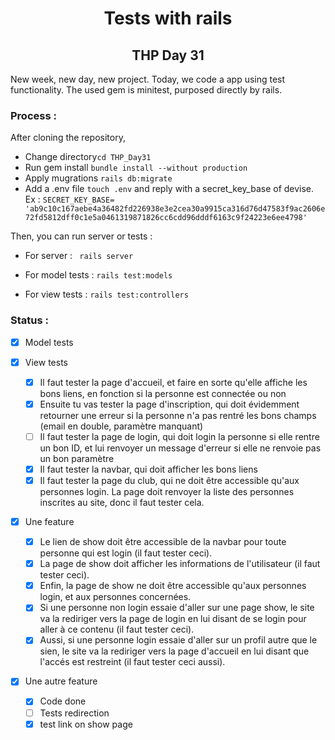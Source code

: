 <h1 align="center">Tests with rails</h1>
<h2 align="center">THP Day 31</h2>


New week, new day, new project. Today, we code a app using test functionality. The used gem is minitest, purposed directly by rails. 

### Process : 
After cloning the repository, 
- Change directory```cd THP_Day31```
- Run gem install ```bundle install --without production```
- Apply mugrations ``` rails db:migrate ```
- Add a .env file ```touch .env``` and reply with a secret_key_base of devise. Ex : ```SECRET_KEY_BASE= 'ab9c10c167aebe4a36482fd226938e3e2cea30a9915ca316d76d47583f9ac2606e72fd5812dff0c1e5a0461319871826cc6cdd96dddf6163c9f24223e6ee4798' ``` 

Then, you can run server or tests :
- For server : ``` rails server```

- For model tests : ```rails test:models```

- For view tests : ```rails test:controllers```


### Status : 

- [X] Model tests

- [X] View tests
  - [X] Il faut tester la page d'accueil, et faire en sorte qu'elle affiche les bons liens, en fonction si la personne est connectée ou non
  - [X]    Ensuite tu vas tester la page d'inscription, qui doit évidemment retourner une erreur si la personne n'a pas rentré les bons champs   (email en double, paramètre manquant)
  - [ ] Il faut tester la page de login, qui doit login la personne si elle rentre un bon ID, et lui renvoyer un message d'erreur si elle ne renvoie pas un bon paramètre
  - [X] Il faut tester la navbar, qui doit afficher les bons liens
  - [X] Il faut tester la page du club, qui ne doit être accessible qu'aux personnes login. La page doit renvoyer la liste des personnes inscrites au site, donc il faut tester cela.

- [X] Une feature
  - [X] Le lien de show doit être accessible de la navbar pour toute personne qui est login (il faut tester ceci). 
  - [X] La page de show doit afficher les informations de l'utilisateur (il faut tester ceci). 
  - [X] Enfin, la page de show ne doit être accessible qu'aux personnes login, et aux personnes concernées. 
  - [X] Si une personne non login essaie d'aller sur une page show, le site va la rediriger vers la page de login en lui disant de se login pour aller à ce contenu (il faut tester ceci). 
  - [X] Aussi, si une personne login essaie d'aller sur un profil autre que le sien, le site va la rediriger vers la page d'accueil en lui disant que l'accés est restreint (il faut tester ceci aussi).

- [X] Une autre feature
  - [X] Code done
  - [ ] Tests redirection 
  - [X] test link on show page
